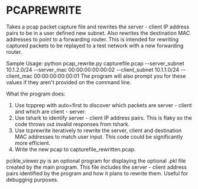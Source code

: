 # PCAPREWRITE
Takes a pcap packet capture file and rewrites the server - client IP address pairs to be in a user defined new subnet. Also rewrites the destination MAC addresses to point to a forwarding router. 
This is intended for rewriting captured packets to be replayed to a test network with a new forwarding router. 

Sample Usage:
python pcap_rewrite.py capturefile.pcap --server_subnet 10.1.2.0/24 --server_mac 00:00:00:00:00:02 --client_subnet 10.1.1.0/24 --client_mac 00:00:00:00:00:01
The program will also prompt you for these values if they aren't provided on the command line. 

What the program does:
1) Use tcpprep with auto=first to discover which packets are server - client and which are client - server.
2) Use tshark to identify server - client IP address pairs. This is flaky so the code throws out invalid responses from tshark.
3) Use tcprewrite iteratively to rewrite the server, client and destination MAC addresses to match user input. This code could be significantly more efficient.
4) Write the new pcap to capturefile_rewritten.pcap.

pcikle_viewer.py is an optional program for displaying the optional .pkl file created by the main program. This file includes the server - client address pairs identified by the program and how it plans to rewrite them. Useful for debugging purposes. 
